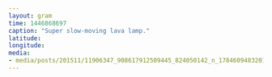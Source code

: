 ```yaml
---
layout: gram
time: 1446868697
caption: "Super slow-moving lava lamp."
latitude: 
longitude: 
media:
- media/posts/201511/11906347_908617912509445_824050142_n_17846094832011612.jpg
---
```

